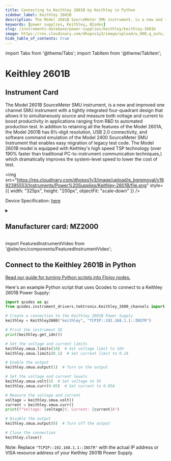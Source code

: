 ```yaml
---
title: Connecting to Keithley 2601B by Keithley in Python
sidebar_label: Keithley 2601B
description: The Model 2601B SourceMeter SMU instrument, is a new and improved one channel SMU instrument with a tightly integrated four-quadrant design that allows it to simultaneously source and measure both voltage and current to boost productivity in applications ranging from R&D to automated production test. In addition to retaining all the features of the Model 2601A, the Model 2601B has 6½-digit resolution, USB 2.0 connectivity, and software command emulation of the Model 2400 SourceMeter SMU Instrument that enables easy migration of legacy test code. The Model 2601B model is equipped with Keithley's high speed TSP technology (over 190% faster than traditional PC-to-instrument communication techniques,) which dramatically improves the system-level speed to lower the cost of test.
keywords: [power supplies, Keithley, QCodes]
slug: /instruments-database/power-supplies/keithley/keithley-2601b
image: https://res.cloudinary.com/dhopxs1y3/image/upload/w_600,q_auto,f_auto/e_bgremoval/v1692395553/Instruments/Power%20Supplies/Keithley-2601B/file.jpg
hide_table_of_contents: true
---
```


import Tabs from '@theme/Tabs';
import TabItem from '@theme/TabItem';

# Keithley 2601B

## Instrument Card

<div className="flex">

<div>

The Model 2601B SourceMeter SMU instrument, is a new and improved one channel SMU instrument with a tightly integrated four-quadrant design that allows it to simultaneously source and measure both voltage and current to boost productivity in applications ranging from R&D to automated production test. In addition to retaining all the features of the Model 2601A, the Model 2601B has 6½-digit resolution, USB 2.0 connectivity, and software command emulation of the Model 2400 SourceMeter SMU Instrument that enables easy migration of legacy test code. The Model 2601B model is equipped with Keithley's high speed TSP technology (over 190% faster than traditional PC-to-instrument communication techniques,) which dramatically improves the system-level speed to lower the cost of test.

</div>

<img src="https://res.cloudinary.com/dhopxs1y3/image/upload/e_bgremoval/v1692395553/Instruments/Power%20Supplies/Keithley-2601B/file.png" style={{ width: "325px", height: "200px", objectFit: "scale-down" }} />

</div>

<div className="flex text-center">

<p>Device Specification: <a target="\_blank" href="https://www.testequipmenthq.com/datasheets/KEITHLEY-2601-Datasheet.pdf">here</a></p>

</div>

<details style={{ marginTop: "15px"}}>
<summary><h2>Manufacturer card: MZ2000</h2></summary>

<img src="https://res.cloudinary.com/dhopxs1y3/image/upload/v1692806202/Instruments/Vendor%20Logos/Keithley.png" style={{ width: "100%", height: "170px",objectFit: "scale-down" }} />

Keithley Instruments is a measurement and instrument company headquartered in Solon, Ohio, that develops, manufactures, markets, and sells data acquisition products, as well as complete systems for high-volume production and assembly testing.

<ul>
  <li>Headquarters: Cleveland, Ohio, United States</li>
  <li>Yearly Revenue (millions, USD): 110.6</li>
  <li>Vendor Website: <a href="https://www.tek.com/en">here</a></li>
</ul>
</details>

import FeaturedInstrumentVideo from '@site/src/components/FeaturedInstrumentVideo';

<FeaturedInstrumentVideo category='WIDGET2000' manufacturer='MZ2000'></FeaturedInstrumentVideo>


## Connect to the Keithley 2601B in Python

[Read our guide for turning Python scripts into Flojoy nodes.](https://docs.flojoy.ai/custom-nodes/creating-custom-node/)
<Tabs>

<TabItem value="Flojoy" label="Flojoy" className="flojoy-instrument-tabs">

<NodeCardCollection category='WIDGET2000' manufacturer='MZ2000'></NodeCardCollection>

</TabItem>
<TabItem value="QCodes" label="QCodes">

Here's an example Python script that uses Qcodes to connect to a Keithley 2601B Power Supply:

```python
import qcodes as qc
from qcodes.instrument_drivers.tektronix.Keithley_2600_channels import Keithley2600

# Create a connection to the Keithley 2601B Power Supply
keithley = Keithley2600("keithley", "TCPIP::192.168.1.1::INSTR")

# Print the instrument ID
print(keithley.get_idn())

# Set the voltage and current limits
keithley.smua.limitv(10)  # Set voltage limit to 10V
keithley.smua.limiti(0.1)  # Set current limit to 0.1A

# Enable the output
keithley.smua.output(1)  # Turn on the output

# Set the voltage and current levels
keithley.smua.volt(5)  # Set voltage to 5V
keithley.smua.curr(0.05)  # Set current to 0.05A

# Measure the voltage and current
voltage = keithley.smua.volt()
current = keithley.smua.curr()
print(f"Voltage: {voltage}V, Current: {current}A")

# Disable the output
keithley.smua.output(0)  # Turn off the output

# Close the connection
keithley.close()
```

Note: Replace `"TCPIP::192.168.1.1::INSTR"` with the actual IP address or VISA resource address of your Keithley 2601B Power Supply.

</TabItem>
</Tabs>